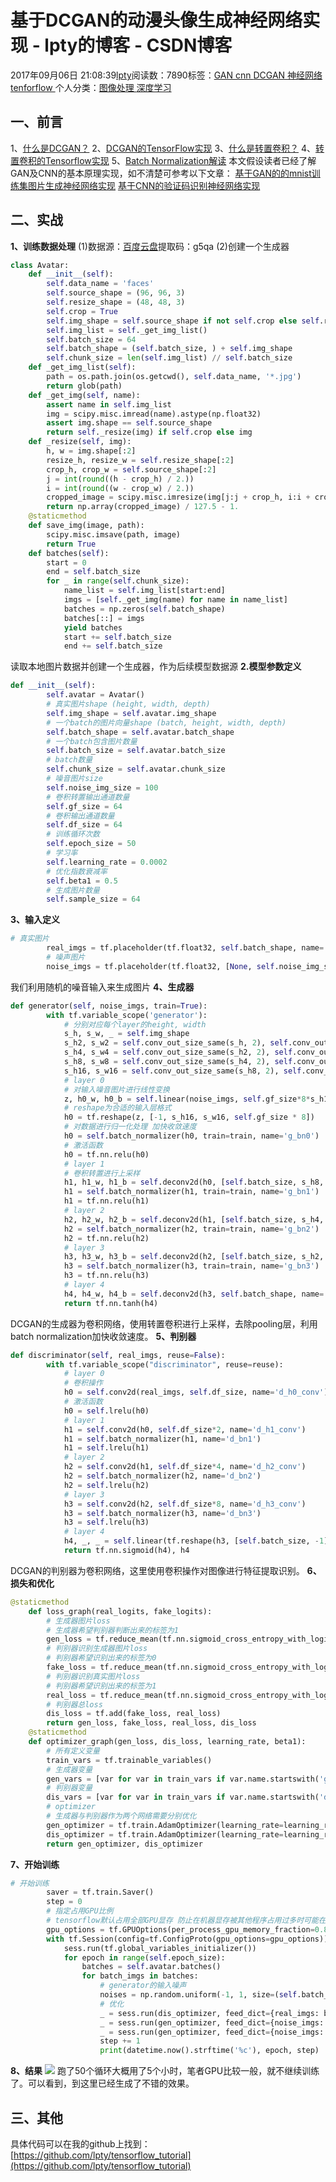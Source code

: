 
# 基于DCGAN的动漫头像生成神经网络实现 - lpty的博客 - CSDN博客

2017年09月06日 21:08:39[lpty](https://me.csdn.net/sinat_33741547)阅读数：7890标签：[GAN																](https://so.csdn.net/so/search/s.do?q=GAN&t=blog)[cnn																](https://so.csdn.net/so/search/s.do?q=cnn&t=blog)[DCGAN																](https://so.csdn.net/so/search/s.do?q=DCGAN&t=blog)[神经网络																](https://so.csdn.net/so/search/s.do?q=神经网络&t=blog)[tenforflow																](https://so.csdn.net/so/search/s.do?q=tenforflow&t=blog)[
							](https://so.csdn.net/so/search/s.do?q=神经网络&t=blog)[
																					](https://so.csdn.net/so/search/s.do?q=DCGAN&t=blog)个人分类：[图像处理																](https://blog.csdn.net/sinat_33741547/article/category/7312908)[深度学习																](https://blog.csdn.net/sinat_33741547/article/category/7028998)[
							](https://blog.csdn.net/sinat_33741547/article/category/7312908)
[
				](https://so.csdn.net/so/search/s.do?q=DCGAN&t=blog)
[
			](https://so.csdn.net/so/search/s.do?q=DCGAN&t=blog)
[
		](https://so.csdn.net/so/search/s.do?q=cnn&t=blog)
[
	](https://so.csdn.net/so/search/s.do?q=GAN&t=blog)

## 一、前言
1、[什么是DCGAN？](https://zhuanlan.zhihu.com/p/24767059)
2、[DCGAN的TensorFlow实现](https://github.com/carpedm20/DCGAN-tensorflow)
3、[什么是转置卷积？](https://www.zhihu.com/question/43609045?sort=created)
4、[转置卷积的Tensorflow实现](http://blog.csdn.net/mao_xiao_feng/article/details/71713358)
5、[Batch Normalization解读](http://blog.csdn.net/elaine_bao/article/details/50890491)
本文假设读者已经了解GAN及CNN的基本原理实现，如不清楚可参考以下文章：
[基于GAN的的mnist训练集图片生成神经网络实现](http://blog.csdn.net/sinat_33741547/article/details/77751035)
[基于CNN的验证码识别神经网络实现](http://blog.csdn.net/sinat_33741547/article/details/77510656)
## 二、实战
**1、训练数据处理**
(1)数据源：[百度云盘](https://pan.baidu.com/s/1eSifHcA)提取码：g5qa
(2)创建一个生成器

```python
class Avatar:
    def __init__(self):
        self.data_name = 'faces'
        self.source_shape = (96, 96, 3)
        self.resize_shape = (48, 48, 3)
        self.crop = True
        self.img_shape = self.source_shape if not self.crop else self.resize_shape
        self.img_list = self._get_img_list()
        self.batch_size = 64
        self.batch_shape = (self.batch_size, ) + self.img_shape
        self.chunk_size = len(self.img_list) // self.batch_size
    def _get_img_list(self):
        path = os.path.join(os.getcwd(), self.data_name, '*.jpg')
        return glob(path)
    def _get_img(self, name):
        assert name in self.img_list
        img = scipy.misc.imread(name).astype(np.float32)
        assert img.shape == self.source_shape
        return self._resize(img) if self.crop else img
    def _resize(self, img):
        h, w = img.shape[:2]
        resize_h, resize_w = self.resize_shape[:2]
        crop_h, crop_w = self.source_shape[:2]
        j = int(round((h - crop_h) / 2.))
        i = int(round((w - crop_w) / 2.))
        cropped_image = scipy.misc.imresize(img[j:j + crop_h, i:i + crop_w], [resize_h, resize_w])
        return np.array(cropped_image) / 127.5 - 1.
    @staticmethod
    def save_img(image, path):
        scipy.misc.imsave(path, image)
        return True
    def batches(self):
        start = 0
        end = self.batch_size
        for _ in range(self.chunk_size):
            name_list = self.img_list[start:end]
            imgs = [self._get_img(name) for name in name_list]
            batches = np.zeros(self.batch_shape)
            batches[::] = imgs
            yield batches
            start += self.batch_size
            end += self.batch_size
```
读取本地图片数据并创建一个生成器，作为后续模型数据源
**2.模型参数定义**

```python
def __init__(self):
        self.avatar = Avatar()
        # 真实图片shape (height, width, depth)
        self.img_shape = self.avatar.img_shape
        # 一个batch的图片向量shape (batch, height, width, depth)
        self.batch_shape = self.avatar.batch_shape
        # 一个batch包含图片数量
        self.batch_size = self.avatar.batch_size
        # batch数量
        self.chunk_size = self.avatar.chunk_size
        # 噪音图片size
        self.noise_img_size = 100
        # 卷积转置输出通道数量
        self.gf_size = 64
        # 卷积输出通道数量
        self.df_size = 64
        # 训练循环次数
        self.epoch_size = 50
        # 学习率
        self.learning_rate = 0.0002
        # 优化指数衰减率
        self.beta1 = 0.5
        # 生成图片数量
        self.sample_size = 64
```
**3、输入定义**

```python
# 真实图片
        real_imgs = tf.placeholder(tf.float32, self.batch_shape, name='real_images')
        # 噪声图片
        noise_imgs = tf.placeholder(tf.float32, [None, self.noise_img_size], name='noise_images')
```
我们利用随机的噪音输入来生成图片
**4、生成器**

```python
def generator(self, noise_imgs, train=True):
        with tf.variable_scope('generator'):
            # 分别对应每个layer的height, width
            s_h, s_w, _ = self.img_shape
            s_h2, s_w2 = self.conv_out_size_same(s_h, 2), self.conv_out_size_same(s_w, 2)
            s_h4, s_w4 = self.conv_out_size_same(s_h2, 2), self.conv_out_size_same(s_w2, 2)
            s_h8, s_w8 = self.conv_out_size_same(s_h4, 2), self.conv_out_size_same(s_w4, 2)
            s_h16, s_w16 = self.conv_out_size_same(s_h8, 2), self.conv_out_size_same(s_w8, 2)
            # layer 0
            # 对输入噪音图片进行线性变换
            z, h0_w, h0_b = self.linear(noise_imgs, self.gf_size*8*s_h16*s_w16)
            # reshape为合适的输入层格式
            h0 = tf.reshape(z, [-1, s_h16, s_w16, self.gf_size * 8])
            # 对数据进行归一化处理 加快收敛速度
            h0 = self.batch_normalizer(h0, train=train, name='g_bn0')
            # 激活函数
            h0 = tf.nn.relu(h0)
            # layer 1
            # 卷积转置进行上采样
            h1, h1_w, h1_b = self.deconv2d(h0, [self.batch_size, s_h8, s_w8, self.gf_size*4], name='g_h1')
            h1 = self.batch_normalizer(h1, train=train, name='g_bn1')
            h1 = tf.nn.relu(h1)
            # layer 2
            h2, h2_w, h2_b = self.deconv2d(h1, [self.batch_size, s_h4, s_w4, self.gf_size*2], name='g_h2')
            h2 = self.batch_normalizer(h2, train=train, name='g_bn2')
            h2 = tf.nn.relu(h2)
            # layer 3
            h3, h3_w, h3_b = self.deconv2d(h2, [self.batch_size, s_h2, s_w2, self.gf_size*1], name='g_h3')
            h3 = self.batch_normalizer(h3, train=train, name='g_bn3')
            h3 = tf.nn.relu(h3)
            # layer 4
            h4, h4_w, h4_b = self.deconv2d(h3, self.batch_shape, name='g_h4')
            return tf.nn.tanh(h4)
```
DCGAN的生成器为卷积网络，使用转置卷积进行上采样，去除pooling层，利用batch normalization加快收敛速度。
**5、判别器**

```python
def discriminator(self, real_imgs, reuse=False):
        with tf.variable_scope("discriminator", reuse=reuse):
            # layer 0
            # 卷积操作
            h0 = self.conv2d(real_imgs, self.df_size, name='d_h0_conv')
            # 激活函数
            h0 = self.lrelu(h0)
            # layer 1
            h1 = self.conv2d(h0, self.df_size*2, name='d_h1_conv')
            h1 = self.batch_normalizer(h1, name='d_bn1')
            h1 = self.lrelu(h1)
            # layer 2
            h2 = self.conv2d(h1, self.df_size*4, name='d_h2_conv')
            h2 = self.batch_normalizer(h2, name='d_bn2')
            h2 = self.lrelu(h2)
            # layer 3
            h3 = self.conv2d(h2, self.df_size*8, name='d_h3_conv')
            h3 = self.batch_normalizer(h3, name='d_bn3')
            h3 = self.lrelu(h3)
            # layer 4
            h4, _, _ = self.linear(tf.reshape(h3, [self.batch_size, -1]), 1, name='d_h4_lin')
            return tf.nn.sigmoid(h4), h4
```
DCGAN的判别器为卷积网络，这里使用卷积操作对图像进行特征提取识别。
**6、损失和优化**

```python
@staticmethod
    def loss_graph(real_logits, fake_logits):
        # 生成器图片loss
        # 生成器希望判别器判断出来的标签为1
        gen_loss = tf.reduce_mean(tf.nn.sigmoid_cross_entropy_with_logits(logits=fake_logits, labels=tf.ones_like(fake_logits)))
        # 判别器识别生成器图片loss
        # 判别器希望识别出来的标签为0
        fake_loss = tf.reduce_mean(tf.nn.sigmoid_cross_entropy_with_logits(logits=fake_logits, labels=tf.zeros_like(fake_logits)))
        # 判别器识别真实图片loss
        # 判别器希望识别出来的标签为1
        real_loss = tf.reduce_mean(tf.nn.sigmoid_cross_entropy_with_logits(logits=real_logits, labels=tf.ones_like(real_logits)))
        # 判别器总loss
        dis_loss = tf.add(fake_loss, real_loss)
        return gen_loss, fake_loss, real_loss, dis_loss
    @staticmethod
    def optimizer_graph(gen_loss, dis_loss, learning_rate, beta1):
        # 所有定义变量
        train_vars = tf.trainable_variables()
        # 生成器变量
        gen_vars = [var for var in train_vars if var.name.startswith('generator')]
        # 判别器变量
        dis_vars = [var for var in train_vars if var.name.startswith('discriminator')]
        # optimizer
        # 生成器与判别器作为两个网络需要分别优化
        gen_optimizer = tf.train.AdamOptimizer(learning_rate=learning_rate, beta1=beta1).minimize(gen_loss, var_list=gen_vars)
        dis_optimizer = tf.train.AdamOptimizer(learning_rate=learning_rate, beta1=beta1).minimize(dis_loss, var_list=dis_vars)
        return gen_optimizer, dis_optimizer
```
**7、开始训练**

```python
# 开始训练
        saver = tf.train.Saver()
        step = 0
        # 指定占用GPU比例
        # tensorflow默认占用全部GPU显存 防止在机器显存被其他程序占用过多时可能在启动时报错
        gpu_options = tf.GPUOptions(per_process_gpu_memory_fraction=0.8)
        with tf.Session(config=tf.ConfigProto(gpu_options=gpu_options)) as sess:
            sess.run(tf.global_variables_initializer())
            for epoch in range(self.epoch_size):
                batches = self.avatar.batches()
                for batch_imgs in batches:
                    # generator的输入噪声
                    noises = np.random.uniform(-1, 1, size=(self.batch_size, self.noise_img_size)).astype(np.float32)
                    # 优化
                    _ = sess.run(dis_optimizer, feed_dict={real_imgs: batch_imgs, noise_imgs: noises})
                    _ = sess.run(gen_optimizer, feed_dict={noise_imgs: noises})
                    _ = sess.run(gen_optimizer, feed_dict={noise_imgs: noises})
                    step += 1
                    print(datetime.now().strftime('%c'), epoch, step)
```
**8、结果**
![](https://img-blog.csdn.net/20170907004212703?watermark/2/text/aHR0cDovL2Jsb2cuY3Nkbi5uZXQvc2luYXRfMzM3NDE1NDc=/font/5a6L5L2T/fontsize/400/fill/I0JBQkFCMA==/dissolve/70/gravity/Center)
跑了50个循环大概用了5个小时，笔者GPU比较一般，就不继续训练了。可以看到，到这里已经生成了不错的效果。
## 三、其他
具体代码可以在我的github上找到：[https://github.com/lpty/tensorflow_tutorial](https://github.com/lpty/tensorflow_tutorial)







